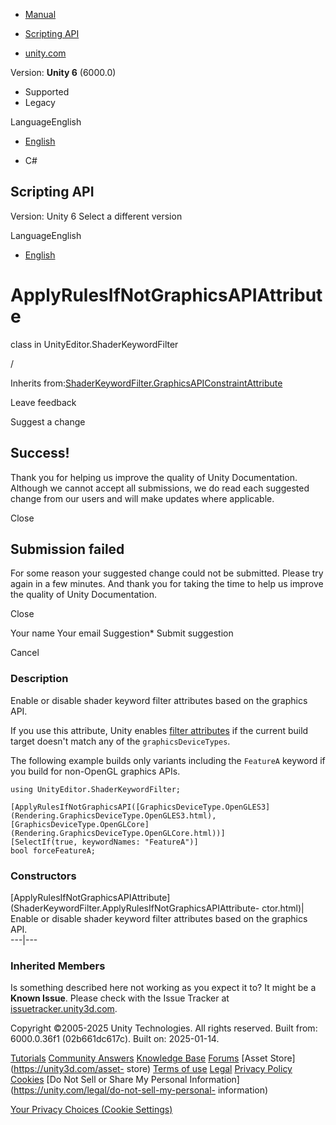 [ ]()

  * [Manual](../Manual/index.html)
  * [Scripting API](../ScriptReference/index.html)

  * [unity.com](https://unity.com/)

Version: **Unity 6** (6000.0)

  * Supported
  * Legacy

LanguageEnglish

  * [English]()

  * C#

[ ](https://docs.unity3d.com)

## Scripting API

Version: Unity 6 Select a different version

LanguageEnglish

  * [English]()

# ApplyRulesIfNotGraphicsAPIAttribute

class in UnityEditor.ShaderKeywordFilter

/

Inherits
from:[ShaderKeywordFilter.GraphicsAPIConstraintAttribute](ShaderKeywordFilter.GraphicsAPIConstraintAttribute.html)

Leave feedback

Suggest a change

## Success!

Thank you for helping us improve the quality of Unity Documentation. Although
we cannot accept all submissions, we do read each suggested change from our
users and will make updates where applicable.

Close

## Submission failed

For some reason your suggested change could not be submitted. Please <a>try
again</a> in a few minutes. And thank you for taking the time to help us
improve the quality of Unity Documentation.

Close

Your name Your email Suggestion* Submit suggestion

Cancel

[ ]()

### Description

Enable or disable shader keyword filter attributes based on the graphics API.

If you use this attribute, Unity enables [filter
attributes](ShaderKeywordFilter.FilterAttribute.html) if the current build
target doesn't match any of the `graphicsDeviceTypes`.  
  
The following example builds only variants including the `FeatureA` keyword if
you build for non-OpenGL graphics APIs.

    
    
    using UnityEditor.ShaderKeywordFilter;  
      
    [ApplyRulesIfNotGraphicsAPI([GraphicsDeviceType.OpenGLES3](Rendering.GraphicsDeviceType.OpenGLES3.html), [GraphicsDeviceType.OpenGLCore](Rendering.GraphicsDeviceType.OpenGLCore.html))]
    [SelectIf(true, keywordNames: "FeatureA")]
    bool forceFeatureA;

### Constructors

[ApplyRulesIfNotGraphicsAPIAttribute](ShaderKeywordFilter.ApplyRulesIfNotGraphicsAPIAttribute-
ctor.html)| Enable or disable shader keyword filter attributes based on the
graphics API.  
---|---  
  
### Inherited Members

Is something described here not working as you expect it to? It might be a
**Known Issue**. Please check with the Issue Tracker at
[issuetracker.unity3d.com](https://issuetracker.unity3d.com).

Copyright ©2005-2025 Unity Technologies. All rights reserved. Built from:
6000.0.36f1 (02b661dc617c). Built on: 2025-01-14.

[Tutorials](https://unity3d.com/learn) [Community
Answers](https://answers.unity3d.com) [Knowledge
Base](https://support.unity3d.com/hc/en-us)
[Forums](https://forum.unity3d.com) [Asset Store](https://unity3d.com/asset-
store) [Terms of use](https://docs.unity3d.com/Manual/TermsOfUse.html)
[Legal](https://unity.com/legal) [Privacy
Policy](https://unity.com/legal/privacy-policy)
[Cookies](https://unity.com/legal/cookie-policy) [Do Not Sell or Share My
Personal Information](https://unity.com/legal/do-not-sell-my-personal-
information)

[Your Privacy Choices (Cookie Settings)](javascript:void\(0\);)

